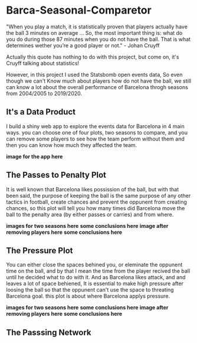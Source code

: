 # Barca-Seasonal-Comparetor

"When you play a match, it is statistically proven that players actually have the ball 3 minutes on average … So, the most important thing is: what do you do during those 87 minutes when you do not have the ball. That is what determines wether you’re a good player or not." - Johan Cruyff

Actually this quote has nothing to do with this project, but come on, it's Cruyff talking about statistics!

However, in this project I used the Statsbomb open events data, So even though we can't Know much about players how do not have the ball, we still can know a lot about the overall performance of Barcelona throgh seasons from 2004/2005 to 2019/2020.

## It's a Data Product 

I build a shiny web app to explore the events data for Barcelona in 4 main ways. you can choose one of four plots, two seasons to compare, and you can remove some players to see how the team perform without them and then you can know how much they affected the team.

**image for the app here**


## The Passes to Penalty Plot

It is well known that Barcelona likes possission of the ball, but with that been said, the purpose of keeping the ball is the same purpose of any other tactics in football, create chances and prevent the oppunent from creating chances, so this plot will tell you how many times did Barcelona move the ball to the penalty area (by either passes or carries) and from where.

**images for two seasons here**
**some conclusions here**
**image after removing players here**
**some conclusions here**



## The Pressure Plot

You can either close the spaces behined you, or eleminate the oppunent time on the ball, and by that I mean the time from the player recived the ball until he decided what to do with it. And as Barcelona likes attack, and and leaves a lot of space behiened, It is essential to make high pressure after loosing the ball so that the oppunent can't use the space to threating Barcelona goal. this plot is about where Barcelona applys pressure.

**images for two seasons here**
**some conclusions here**
**image after removing players here**
**some conclusions here**

## The Passsing Network



